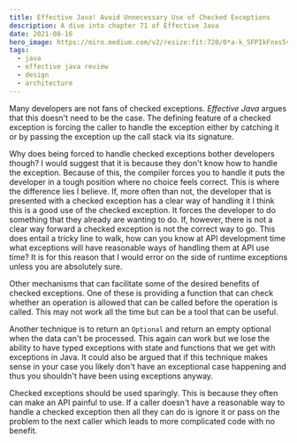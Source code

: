 ```yaml
---
title: Effective Java! Avoid Unnecessary Use of Checked Exceptions
description: A dive into chapter 71 of Effective Java
date: 2021-08-16
hero_image: https://miro.medium.com/v2/resize:fit:720/0*a-k_SFPIkFnxs5vo
tags:
  - java
  - effective java review
  - design
  - architecture
---
```


Many developers are not fans of checked exceptions. _Effective Java_ argues that this doesn't need to be the case. The defining feature of a checked exception is forcing the caller to handle the exception either by catching it or by passing the exception up the call stack via its signature. 

Why does being forced to handle checked exceptions bother developers though? I would suggest that it is because they don't know how to handle the exception. Because of this, the compiler forces you to handle it puts the developer in a tough position where no choice feels correct. This is where the difference lies I believe. If, more often than not, the developer that is presented with a checked exception has a clear way of handling it I think this is a good use of the checked exception. It forces the developer to do something that they already are wanting to do. If, however, there is not a clear way forward a checked exception is not the correct way to go. This does entail a tricky line to walk, how can you know at API development time what exceptions will have reasonable ways of handling them at API use time? It is for this reason that I would error on the side of runtime exceptions unless you are absolutely sure.

Other mechanisms that can facilitate some of the desired benefits of checked exceptions. One of these is providing a function that can check whether an operation is allowed that can be called before the operation is called. This may not work all the time but can be a tool that can be useful.

Another technique is to return an `Optional` and return an empty optional when the data can't be processed. This again can work but we lose the ability to have typed exceptions with state and functions that we get with exceptions in Java. It could also be argued that if this technique makes sense in your case you likely don't have an exceptional case happening and thus you shouldn't have been using exceptions anyway.

Checked exceptions should be used sparingly. This is because they often can make an API painful to use. If a caller doesn't have a reasonable way to handle a checked exception then all they can do is ignore it or pass on the problem to the next caller which leads to more complicated code with no benefit. 